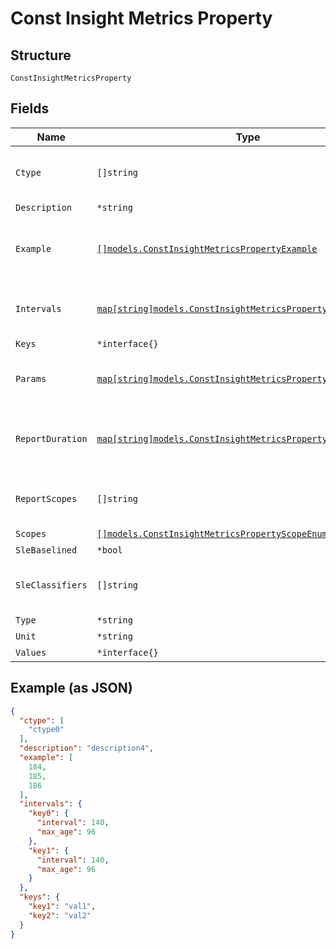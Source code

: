 
# Const Insight Metrics Property

## Structure

`ConstInsightMetricsProperty`

## Fields

| Name | Type | Tags | Description |
|  --- | --- | --- | --- |
| `Ctype` | `[]string` | Optional | **Constraints**: *Unique Items Required* |
| `Description` | `*string` | Optional | - |
| `Example` | [`[]models.ConstInsightMetricsPropertyExample`](../../doc/models/containers/const-insight-metrics-property-example.md) | Optional | This is Array of a container for any-of cases. |
| `Intervals` | [`map[string]models.ConstInsightMetricsPropertyInterval`](../../doc/models/const-insight-metrics-property-interval.md) | Optional | Property key is the interval (e.g. 10m, 1h, ...) |
| `Keys` | `*interface{}` | Optional | - |
| `Params` | [`map[string]models.ConstInsightMetricsPropertyParam`](../../doc/models/const-insight-metrics-property-param.md) | Optional | Property key is the parameter name |
| `ReportDuration` | [`map[string]models.ConstInsightMetricsPropertyReportDuration`](../../doc/models/const-insight-metrics-property-report-duration.md) | Optional | Property key is the duration (e.g. 1d, 1w, ...) |
| `ReportScopes` | `[]string` | Optional | **Constraints**: *Unique Items Required* |
| `Scopes` | [`[]models.ConstInsightMetricsPropertyScopeEnum`](../../doc/models/const-insight-metrics-property-scope-enum.md) | Optional | - |
| `SleBaselined` | `*bool` | Optional | - |
| `SleClassifiers` | `[]string` | Optional | **Constraints**: *Unique Items Required* |
| `Type` | `*string` | Optional | - |
| `Unit` | `*string` | Optional | - |
| `Values` | `*interface{}` | Optional | - |

## Example (as JSON)

```json
{
  "ctype": [
    "ctype0"
  ],
  "description": "description4",
  "example": [
    184,
    185,
    186
  ],
  "intervals": {
    "key0": {
      "interval": 140,
      "max_age": 96
    },
    "key1": {
      "interval": 140,
      "max_age": 96
    }
  },
  "keys": {
    "key1": "val1",
    "key2": "val2"
  }
}
```

